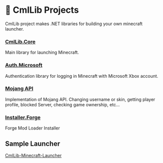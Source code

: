 # 🧊 CmlLib Projects

CmlLib project makes .NET libraries for building your own minecraft launcher.

### [CmlLib.Core](cmllib.core/README.md "mention")

Main library for launching Minecraft.

### [Auth.Microsoft](auth.microsoft/README.md "mention")

Authentication library for logging in Minecraft with Microsoft Xbox account.

### [Mojang API](mojangapi/home.md "mention")

Implementation of Mojang API. Changing username or skin, getting player profile, blocked Server, checking game ownership, etc...

### [Installer.Forge](installer.forge/home.md "mention")

Forge Mod Loader Installer

## Sample Launcher

[CmlLib-Minecraft-Launcher](https://github.com/CmlLib/CmlLib-Minecraft-Launcher)
